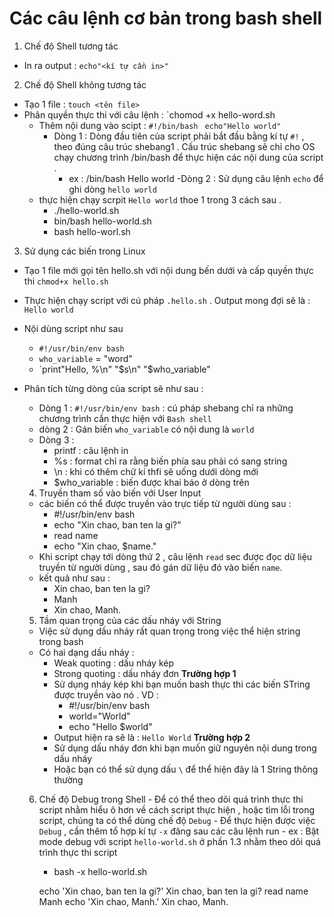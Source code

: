 # Các câu lệnh cơ bản trong bash shell
1. Chế độ Shell tương tác 

- In ra output : `echo"<kí tự cần in>"`
2. Chế độ Shell không tương tác 

- Tạo 1 file : `touch <tên file>`
- Phân quyền thực thi với câu lệnh : `chomod +x hello-word.sh
  - Thêm nội dung vào scipt : `#!/bin/bash `
                                `echo"Hello world"`
    - Dòng 1 : Dòng đầu tiên của script phải bắt đầu bằng kí tự `#!` , theo đúng câu trúc shebang1 . Cấu trúc shebang sẽ chỉ cho OS chạy chương trình /bin/bash để thực hiện các nội dung của script .
      -  ex : /bin/bash Hello world
    -Dòng 2 : Sử dụng câu lệnh `echo` để ghi dòng `hello world`
  - thực hiện chạy scrpit `Hello world` thoe 1 trong 3 cách sau .
    - ./hello-world.sh
    - bin/bash hello-world.sh
    - bash hello-worl.sh

3. Sử dụng các biến trong Linux

- Tạo 1 file mới gọi tên hello.sh với nội dung bến dưới và cấp quyền thực thi `chmod+x hello.sh`

- Thực hiện chạy script với cú pháp `.hello.sh` . Output mong đợi sẽ là : `Hello world `

- Nội dùng script như sau 

  - `#!/usr/bin/env bash`
  - `who_variable` = "word"
  - `print"Hello, %\n" "$s\n" "$who_variable"
- Phân tích từng dòng của script sẽ như sau : 
  - Dòng 1 : `#!/usr/bin/env bash` : cú pháp shebang chỉ ra những chương trình cần thực hiện với `Bash shell`
  - dòng 2 : Gán biến `who_variable` có nội dung là `world`
  - Dòng 3 : 
    - printf : câu lệnh in 
    - %s : format chỉ ra rằng biến phía sau phải có sang string 
    - \n : khi có thêm chữ kí thfi sẽ uống dưới dòng mới 
    - $who_variable : biến được khai báo ở dòng trên 
  4. Truyền tham số vào biến với User Input
  - các biến có thể được truyền vào trực tiếp từ người dùng sau :
    - #!/usr/bin/env bash
    - echo "Xin chao, ban ten la gi?"
    - read name
    - echo "Xin chao, $name."
  - Khi script chạy tới dòng thứ 2 , câu lệnh `read` sec được đọc dữ liệu truyền từ người dùng , sau đó gán dữ liệu đó vào biến `name`.
  - kết quả như sau : 
    - Xin chao, ban ten la gi?
    - Manh
    - Xin chao, Manh.
  5. Tầm quan trọng của các dấu nháy với String 
    - Việc sử dụng dấu nháy rất quan trọng trong việc thể hiện string trong bash 
    - Có hai dạng dấu nháy :  
      - Weak quoting : dấu nháy kép 
      - Strong quoting : dấu nháy đơn
      **Trường hợp 1**
      - Sử dụng nháy kép khi bạn muốn bash thực thi các biến STring được truyền vào nó . VD : 
        - #!/usr/bin/env bash
        - world="World"
        - echo "Hello $world"
      - Output hiện ra sẽ là : `Hello World`
       **Trường hợp 2**
      - Sử dụng dấu nháy đơn khi bạn muốn giữ nguyên nội dung trong dấu nháy 
      - Hoặc bạn có thể sử dụng dấu `\` để thể hiện đây là 1 String thông thường 
    6. Chế độ Debug trong Shell
      - Để có thể theo dõi quá trình thực thi script nhằm hiểu õ hơn về cách script thực hiện , hoặc tìm lỗi trong script, chúng ta có thể dùng chế độ `Debug`
      - Để thực hiện được việc `Debug` , cần thêm tổ hợp kí tự `-x` đăng sau các câu lệnh run 
      - ex : Bật mode debug với script `hello-world.sh` ở phần 1.3 nhằm theo dõi quá trình thực thi script
        - bash -x hello-world.sh

        echo 'Xin chao, ban ten la gi?'
        Xin chao, ban ten la gi?
        read name
        Manh
        echo 'Xin chao, Manh.'
        Xin chao, Manh.



